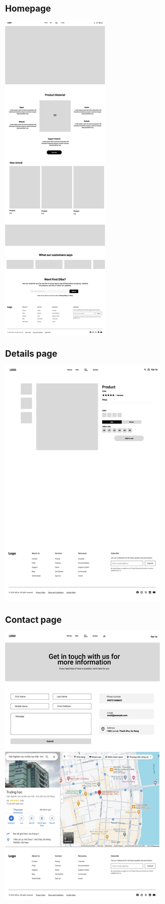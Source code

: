 # Homepage
![alt text](<Shoes Website (1)_Page1.jpg>)

# Details page
![alt text](<Shoes Website (1)_Page2.jpg>)

# Contact page
![alt text](<Shoes Website (1)_Page3.jpg>)
